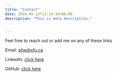```yaml
---
title: "Contact"
date: 2019-05-12T12:14:34+06:00
description: "This is meta description."


---
```

Feel free to reach out or add me on any of these links

Email: [sjhe@sfu.ca](mailto:sjhe@sfu.ca)

LinkedIn: [click here](https://www.linkedin.com/in/sjhe/)

GitHub: [click here](https://github.com/kaishuun)
